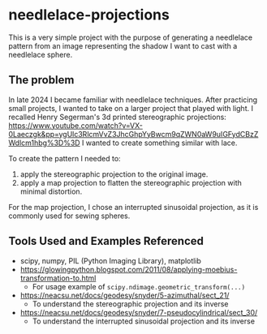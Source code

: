 

# needlelace-projections
This is a very simple project with the purpose of generating a needlelace pattern from an image representing the shadow I want to cast with a needlelace sphere.   
## The problem
In late 2024 I became familiar with needlelace techniques. After practicing small projects, I wanted to take on a larger project that played with light. I recalled Henry Segerman's 3d printed stereographic projections:
https://www.youtube.com/watch?v=VX-0Laeczgk&pp=ygUlc3RlcmVvZ3JhcGhpYyBwcm9qZWN0aW9uIGFydCBzZWdlcm1hbg%3D%3D
I wanted to create something similar with lace.

To create the pattern I needed to:

1. apply the stereographic projection to the original image.
2. apply a map projection to flatten the stereographic projection with minimal distortion.

For the map projection, I chose an interrupted sinusoidal projection, as it is commonly used for sewing spheres.

## Tools Used and Examples Referenced
- scipy, numpy, PIL (Python Imaging Library), matplotlib
- https://glowingpython.blogspot.com/2011/08/applying-moebius-transformation-to.html
  - For usage example of `scipy.ndimage.geometric_transform(...)`
- https://neacsu.net/docs/geodesy/snyder/5-azimuthal/sect_21/
  - To understand the stereographic projection and its inverse
- https://neacsu.net/docs/geodesy/snyder/7-pseudocylindrical/sect_30/
  - To understand the interrupted sinusoidal projection and its inverse 


